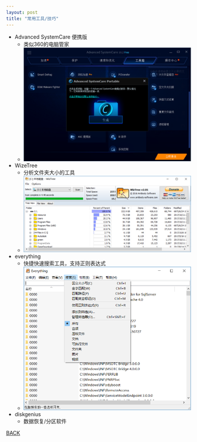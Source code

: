 ```yaml
---
layout: post
title: "常用工具/技巧"
---
```


- Advanced SystemCare 便携版
  - 类似360的电脑管家
  - ![ASC便携版](/downloads/ASC便携版.png)
- WizeTree
  - 分析文件夹大小的工具
  - ![wiztree](/downloads/wiztree.png)
- everything
  - 快捷快速搜索工具，支持正则表达式
  - ![everything](/downloads/everything.png)
- diskgenius
  - 数据恢复/分区软件

[BACK](./repair)